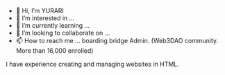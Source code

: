 - 👋 Hi, I’m YURARI
- 👀 I’m interested in ...
- 🌱 I’m currently learning ...
- 💞️ I’m looking to collaborate on ...
- 📫 How to reach me ...
boarding bridge Admin. (Web3DAO community. More than 16,000 enrolled)
<!---
YURARI1859/YURARI1859 is a ✨ special ✨ repository because its `README.md` (this file) appears on your GitHub profile.
You can click the Preview link to take a look at your changes.
--->
I have experience creating and managing websites in HTML.
